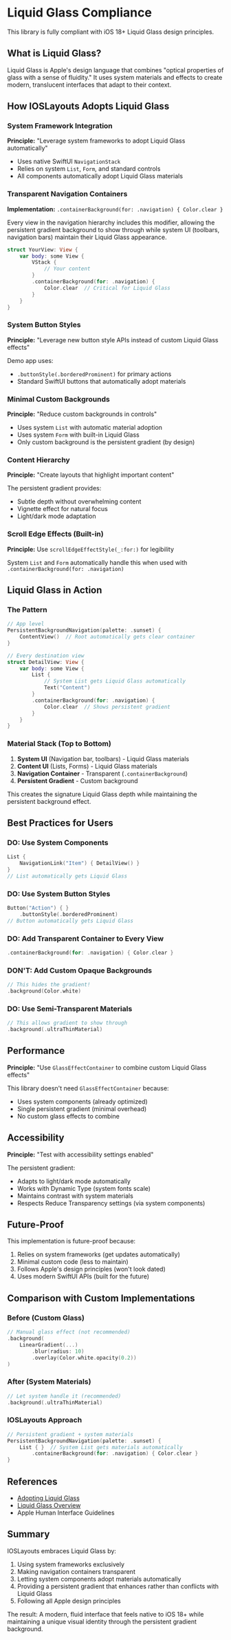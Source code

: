 # Liquid Glass Compliance

This library is fully compliant with iOS 18+ Liquid Glass design principles.

## What is Liquid Glass?

Liquid Glass is Apple's design language that combines "optical properties of glass with a sense of fluidity." It uses system materials and effects to create modern, translucent interfaces that adapt to their context.

## How IOSLayouts Adopts Liquid Glass

### System Framework Integration

**Principle:** "Leverage system frameworks to adopt Liquid Glass automatically"

- Uses native SwiftUI `NavigationStack`
- Relies on system `List`, `Form`, and standard controls
- All components automatically adopt Liquid Glass materials

### Transparent Navigation Containers

**Implementation:** `.containerBackground(for: .navigation) { Color.clear }`

Every view in the navigation hierarchy includes this modifier, allowing the persistent gradient background to show through while system UI (toolbars, navigation bars) maintain their Liquid Glass appearance.

```swift
struct YourView: View {
    var body: some View {
        VStack {
            // Your content
        }
        .containerBackground(for: .navigation) {
            Color.clear  // Critical for Liquid Glass
        }
    }
}
```

### System Button Styles

**Principle:** "Leverage new button style APIs instead of custom Liquid Glass effects"

Demo app uses:
- `.buttonStyle(.borderedProminent)` for primary actions
- Standard SwiftUI buttons that automatically adopt materials

### Minimal Custom Backgrounds

**Principle:** "Reduce custom backgrounds in controls"

- Uses system `List` with automatic material adoption
- Uses system `Form` with built-in Liquid Glass
- Only custom background is the persistent gradient (by design)

### Content Hierarchy

**Principle:** "Create layouts that highlight important content"

The persistent gradient provides:
- Subtle depth without overwhelming content
- Vignette effect for natural focus
- Light/dark mode adaptation

### Scroll Edge Effects (Built-in)

**Principle:** Use `scrollEdgeEffectStyle(_:for:)` for legibility

System `List` and `Form` automatically handle this when used with `.containerBackground(for: .navigation)`

## Liquid Glass in Action

### The Pattern

```swift
// App level
PersistentBackgroundNavigation(palette: .sunset) {
    ContentView()  // Root automatically gets clear container
}

// Every destination view
struct DetailView: View {
    var body: some View {
        List {
            // System List gets Liquid Glass automatically
            Text("Content")
        }
        .containerBackground(for: .navigation) {
            Color.clear  // Shows persistent gradient
        }
    }
}
```

### Material Stack (Top to Bottom)

1. **System UI** (Navigation bar, toolbars) - Liquid Glass materials
2. **Content UI** (Lists, Forms) - Liquid Glass materials
3. **Navigation Container** - Transparent (`.containerBackground`)
4. **Persistent Gradient** - Custom background

This creates the signature Liquid Glass depth while maintaining the persistent background effect.

## Best Practices for Users

### DO: Use System Components

```swift
List {
    NavigationLink("Item") { DetailView() }
}
// List automatically gets Liquid Glass
```

### DO: Use System Button Styles

```swift
Button("Action") { }
    .buttonStyle(.borderedProminent)
// Button automatically gets Liquid Glass
```

### DO: Add Transparent Container to Every View

```swift
.containerBackground(for: .navigation) { Color.clear }
```

### DON'T: Add Custom Opaque Backgrounds

```swift
// This hides the gradient!
.background(Color.white)
```

### DO: Use Semi-Transparent Materials

```swift
// This allows gradient to show through
.background(.ultraThinMaterial)
```

## Performance

**Principle:** "Use `GlassEffectContainer` to combine custom Liquid Glass effects"

This library doesn't need `GlassEffectContainer` because:
- Uses system components (already optimized)
- Single persistent gradient (minimal overhead)
- No custom glass effects to combine

## Accessibility

**Principle:** "Test with accessibility settings enabled"

The persistent gradient:
- Adapts to light/dark mode automatically
- Works with Dynamic Type (system fonts scale)
- Maintains contrast with system materials
- Respects Reduce Transparency settings (via system components)

## Future-Proof

This implementation is future-proof because:
1. Relies on system frameworks (get updates automatically)
2. Minimal custom code (less to maintain)
3. Follows Apple's design principles (won't look dated)
4. Uses modern SwiftUI APIs (built for the future)

## Comparison with Custom Implementations

### Before (Custom Glass)
```swift
// Manual glass effect (not recommended)
.background(
    LinearGradient(...)
        .blur(radius: 10)
        .overlay(Color.white.opacity(0.2))
)
```

### After (System Materials)
```swift
// Let system handle it (recommended)
.background(.ultraThinMaterial)
```

### IOSLayouts Approach
```swift
// Persistent gradient + system materials
PersistentBackgroundNavigation(palette: .sunset) {
    List { }  // System List gets materials automatically
        .containerBackground(for: .navigation) { Color.clear }
}
```

## References

- [Adopting Liquid Glass](https://sosumi.ai/documentation/technologyoverviews/adopting-liquid-glass)
- [Liquid Glass Overview](https://sosumi.ai/documentation/technologyoverviews/liquid-glass)
- Apple Human Interface Guidelines

## Summary

IOSLayouts embraces Liquid Glass by:
1. Using system frameworks exclusively
2. Making navigation containers transparent
3. Letting system components adopt materials automatically
4. Providing a persistent gradient that enhances rather than conflicts with Liquid Glass
5. Following all Apple design principles

The result: A modern, fluid interface that feels native to iOS 18+ while maintaining a unique visual identity through the persistent gradient background.
